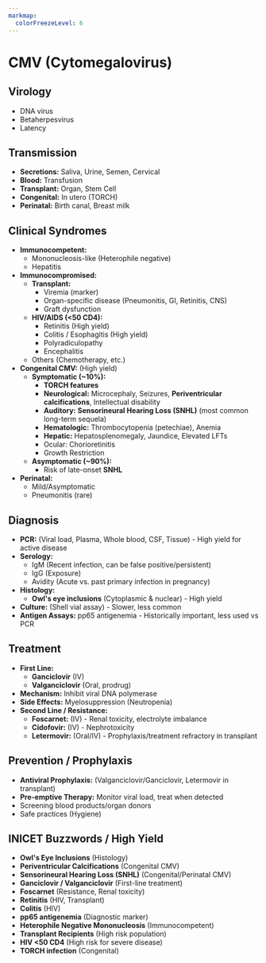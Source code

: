 ```yaml
---
markmap:
  colorFreezeLevel: 6
---
```


# CMV (Cytomegalovirus)

## Virology
- DNA virus
- Betaherpesvirus
- Latency

## Transmission
- **Secretions:** Saliva, Urine, Semen, Cervical
- **Blood:** Transfusion
- **Transplant:** Organ, Stem Cell
- **Congenital:** In utero (TORCH)
- **Perinatal:** Birth canal, Breast milk

## Clinical Syndromes
- **Immunocompetent:**
  - Mononucleosis-like (Heterophile negative)
  - Hepatitis
- **Immunocompromised:**
  - **Transplant:**
    - Viremia (marker)
    - Organ-specific disease (Pneumonitis, GI, Retinitis, CNS)
    - Graft dysfunction
  - **HIV/AIDS (<50 CD4):**
    - Retinitis (High yield)
    - Colitis / Esophagitis (High yield)
    - Polyradiculopathy
    - Encephalitis
  - Others (Chemotherapy, etc.)
- **Congenital CMV:** (High yield)
  - **Symptomatic (~10%):**
    - **TORCH features**
    - **Neurological:** Microcephaly, Seizures, **Periventricular calcifications**, Intellectual disability
    - **Auditory:** **Sensorineural Hearing Loss (SNHL)** (most common long-term sequela)
    - **Hematologic:** Thrombocytopenia (petechiae), Anemia
    - **Hepatic:** Hepatosplenomegaly, Jaundice, Elevated LFTs
    - Ocular: Chorioretinitis
    - Growth Restriction
  - **Asymptomatic (~90%):**
    - Risk of late-onset **SNHL**
- **Perinatal:**
  - Mild/Asymptomatic
  - Pneumonitis (rare)

## Diagnosis
- **PCR:** (Viral load, Plasma, Whole blood, CSF, Tissue) - High yield for active disease
- **Serology:**
  - IgM (Recent infection, can be false positive/persistent)
  - IgG (Exposure)
  - Avidity (Acute vs. past primary infection in pregnancy)
- **Histology:**
  - **Owl's eye inclusions** (Cytoplasmic & nuclear) - High yield
- **Culture:** (Shell vial assay) - Slower, less common
- **Antigen Assays:** pp65 antigenemia - Historically important, less used vs PCR

## Treatment
- **First Line:**
  - **Ganciclovir** (IV)
  - **Valganciclovir** (Oral, prodrug)
- **Mechanism:** Inhibit viral DNA polymerase
- **Side Effects:** Myelosuppression (Neutropenia)
- **Second Line / Resistance:**
  - **Foscarnet:** (IV) - Renal toxicity, electrolyte imbalance
  - **Cidofovir:** (IV) - Nephrotoxicity
  - **Letermovir:** (Oral/IV) - Prophylaxis/treatment refractory in transplant

## Prevention / Prophylaxis
- **Antiviral Prophylaxis:** (Valganciclovir/Ganciclovir, Letermovir in transplant)
- **Pre-emptive Therapy:** Monitor viral load, treat when detected
- Screening blood products/organ donors
- Safe practices (Hygiene)

## INICET Buzzwords / High Yield
- **Owl's Eye Inclusions** (Histology)
- **Periventricular Calcifications** (Congenital CMV)
- **Sensorineural Hearing Loss (SNHL)** (Congenital/Perinatal CMV)
- **Ganciclovir / Valganciclovir** (First-line treatment)
- **Foscarnet** (Resistance, Renal toxicity)
- **Retinitis** (HIV, Transplant)
- **Colitis** (HIV)
- **pp65 antigenemia** (Diagnostic marker)
- **Heterophile Negative Mononucleosis** (Immunocompetent)
- **Transplant Recipients** (High risk population)
- **HIV <50 CD4** (High risk for severe disease)
- **TORCH infection** (Congenital)


